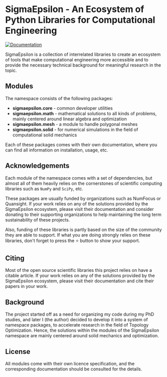 # **SigmaEpsilon** - An Ecosystem of Python Libraries for Computational Engineering

[![Documentation](https://github.com/sigma-epsilon/sigmaepsilon/actions/workflows/page.yaml/badge.svg)](https://github.com/sigma-epsilon/sigmaepsilon/actions/workflows/page.yaml)

SigmaEpsilon is a collection of interrelated libraries to create an ecosystem of tools that make computational engineering more accessible and to provide the necessary technical background for meaningful research in the topic.

## Modules

The namespace consists of the following packages:

- **sigmaepsilon.core** - common developer utilities
- **sigmaepsilon.math** - mathematical solutions to all kinds of problems, mainly centered around linear algebra and optimization
- **sigmaepsilon.mesh** - a module to handle polygonal meshes
- **sigmaepsilon.solid** - for numerical simulations in the field of computational solid mechanics

Each of these packages comes with their own documentation, where you can find all information on installation, usage, etc.

## Acknowledgements

Each module of the namespace comes with a set of dependencies, but almost all of them heavily relies on the cornerstones of scientific computing libraries such as `NumPy` and `SciPy`, etc.

These packages are usually funded by organizations such as NumFocus or Quansight. If your work relies on any of the solutions provided by the SigmaEpsilon ecosystem, please visit their documentation and consider donating to their supporting organizations to help maintaining the long term sustainability of these projects.

Also, funding of these libraries is partly based on the size of the community they are able to support. If what you are doing strongly relies on these libraries, don't forget to press the :star: button to show your support.

## Citing

Most of the open source scientific libraries this project relies on have a citable article. If your work relies on any of the solutions provided by the SigmaEpsilon ecosystem, please visit their documentation and cite their papers in your work.

## Background

The project started off as a need for organizing my code during my PhD studies, and later I (the author) decided to develop it into a system of namespace packages, to accelerate research in the field of Topology Optimization. Hence, the solutions within the modules of the SigmaEpsilon namespace are mainly centered around solid mechanics and optimization.

## License

All modules come with their own licence specification, and the corresponding documentation should be consulted for the details.
